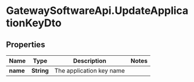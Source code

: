 # GatewaySoftwareApi.UpdateApplicationKeyDto

## Properties
Name | Type | Description | Notes
------------ | ------------- | ------------- | -------------
**name** | **String** | The application key name | 


